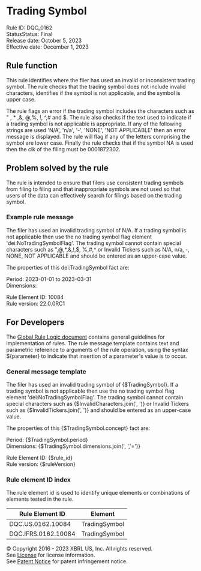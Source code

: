# Trading Symbol  
Rule ID: DQC_0162  
StatusStatus: Final  
Release date: October 5, 2023  
Effective date: December 1, 2023  
  
## Rule function
This rule identifies where the filer has used an invalid or inconsistent trading symbol.  The rule checks that the trading symbol does not include invalid characters, identifies if the symbol is not applicable, and the symbol is upper case. 

The rule flags an error if the trading symbol includes the characters such as " , * ,&, @,%, !, ^,# and $.  The rule also checks if the text used to indicate if a trading symbol is not applicable is appropriate.  If any of the following strings are used 'N/A', 'n/a', '-', 'NONE', 'NOT APPLICABLE' then an error message is displayed. The rule will flag if any of the letters comprising the symbol are lower case. Finally the rule checks that if the symbol NA is used then the cik of the filing must be 0001872302.  

## Problem solved by the rule  
The rule is intended to ensure that filers use consistent trading symbols from filing to filing and that inappropriate symbols are not used so that users of the data can effectively search for filings based on the trading symbol.    

### Example rule message 
The filer has used an invalid trading symbol of N/A. If a trading symbol is not applicable then use the no trading symbol flag element 'dei:NoTradingSymbolFlag'. The trading symbol cannot contain special characters such as ",@,*,&,!,$, %,#,^ or Invalid Tickers such as N/A, n/a, -, NONE, NOT APPLICABLE and should be entered as an upper-case value.  

The properties of this dei:TradingSymbol fact are:  

Period: 2023-01-01 to 2023-03-31  
Dimensions:   

Rule Element ID: 10084  
Rule version: 22.0.0RC1  

## For Developers  
The [Global Rule Logic document](https://github.com/DataQualityCommittee/dqc_us_rules/blob/master/docs/GlobalRuleLogic.md) contains general guidelines for implementation of rules. The rule message template contains text and parametric reference to arguments of the rule operation, using the syntax ${parameter} to indicate that insertion of a parameter's value is to occur. 

### General message template 
The filer has used an invalid trading symbol of {$TradingSymbol}. If a trading symbol is not applicable then use the no trading symbol flag element 'dei:NoTradingSymbolFlag'. The trading symbol cannot contain special characters such as {$InvalidCharacters.join(', ')} or Invalid Tickers such as {$InvalidTickers.join(', ')} and should be entered as an upper-case value.  

The properties of this {$TradingSymbol.concept} fact are:  

Period: {$TradingSymbol.period}  
Dimensions: {$TradingSymbol.dimensions.join(', ','=')}  

Rule Element ID: {$rule_id}  
Rule version: {$ruleVersion}

### Rule element ID index  
The rule element id is used to identify unique elements or combinations of elements tested in the rule.

|Rule Element ID|Element|
|--- |--- |
| DQC.US.0162.10084 | TradingSymbol |
| DQC.IFRS.0162.10084 | TradingSymbol |

© Copyright 2016 - 2023 XBRL US, Inc. All rights reserved.   
See [License](https://xbrl.us/dqc-license) for license information.  
See [Patent Notice](https://xbrl.us/dqc-patent) for patent infringement notice.  